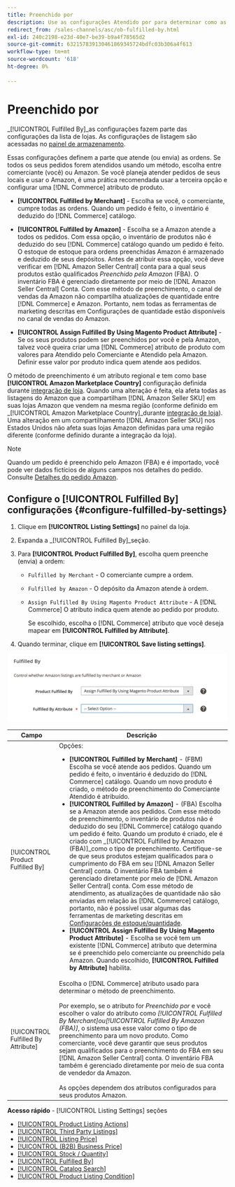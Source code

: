 ```yaml
---
title: Preenchido por
description: Use as configurações Atendido por para determinar como as ordens das listagens do Amazon são atendidas (entregues).
redirect_from: /sales-channels/asc/ob-fulfilled-by.html
exl-id: 240c2198-e23d-40e7-be39-b9a4f78565d2
source-git-commit: 632157839130461869345724bdfc03b306a4f613
workflow-type: tm+mt
source-wordcount: '618'
ht-degree: 0%

---
```


# Preenchido por

_[!UICONTROL Fulfilled By]_as configurações fazem parte das configurações da lista de lojas. As configurações de listagem são acessadas no [painel de armazenamento](./amazon-store-dashboard.md).

Essas configurações definem a parte que atende (ou envia) as ordens. Se todos os seus pedidos forem atendidos usando um método, escolha entre comerciante (você) ou Amazon. Se você planeja atender pedidos de seus locais e usar o Amazon, é uma prática recomendada usar a terceira opção e configurar uma [!DNL Commerce] atributo de produto.

- **[!UICONTROL Fulfilled by Merchant]** - Escolha se você, o comerciante, cumpre todas as ordens. Quando um pedido é feito, o inventário é deduzido do [!DNL Commerce] catálogo.

- **[!UICONTROL Fulfilled by Amazon]** - Escolha se a Amazon atende a todos os pedidos. Com essa opção, o inventário de produtos não é deduzido do seu [!DNL Commerce] catálogo quando um pedido é feito. O estoque de estoque para ordens preenchidas Amazon é armazenado e deduzido de seus depósitos. Antes de atribuir essa opção, você deve verificar em [!DNL Amazon Seller Central] conta para a qual seus produtos estão qualificados _Preenchido pela Amazon_ (FBA). O inventário FBA é gerenciado diretamente por meio de [!DNL Amazon Seller Central] Conta. Com esse método de preenchimento, o canal de vendas da Amazon não compartilha atualizações de quantidade entre [!DNL Commerce] e Amazon. Portanto, nem todas as ferramentas de marketing descritas em Configurações de quantidade estão disponíveis no canal de vendas do Amazon.

- **[!UICONTROL Assign Fulfilled By Using Magento Product Attribute]** - Se os seus produtos podem ser preenchidos por você e pela Amazon, talvez você queira criar uma [!DNL Commerce] atributo de produto com valores para Atendido pelo Comerciante e Atendido pela Amazon. Definir esse valor por produto indica quem atende aos pedidos.

O método de preenchimento é um atributo regional e tem como base **[!UICONTROL Amazon Marketplace Country]** configuração definida durante [integração de loja](./store-integration.md). Quando uma alteração é feita, ela afeta todas as listagens do Amazon que a compartilham [!DNL Amazon Seller SKU] em suas lojas Amazon que vendem na mesma região (conforme definido em _[!UICONTROL Amazon Marketplace Country]_durante [integração de loja](./store-integration.md)). Uma alteração em um compartilhamento [!DNL Amazon Seller SKU] nos Estados Unidos não afeta suas lojas Amazon definidas para uma região diferente (conforme definido durante a integração da loja).

>[!NOTE]
>
>Quando um pedido é preenchido pelo Amazon (FBA) e é importado, você pode ver dados fictícios de alguns campos nos detalhes do pedido. Consulte [Detalhes do pedido Amazon](./amazon-order-details.md).

## Configure o [!UICONTROL Fulfilled By] configurações {#configure-fulfilled-by-settings}

1. Clique em **[!UICONTROL Listing Settings]** no painel da loja.

1. Expanda a _[!UICONTROL Fulfilled By]_seção.

1. Para **[!UICONTROL Product Fulfilled By]**, escolha quem preenche (envia) a ordem:

   - `Fulfilled by Merchant` - O comerciante cumpre a ordem.

   - `Fulfilled by Amazon` - O depósito da Amazon atende à ordem.

   - `Assign Fulfilled By Using Magento Product Attribute` - A [!DNL Commerce] O atributo indica quem atende ao pedido por produto.

      Se escolhido, escolha o [!DNL Commerce] atributo que você deseja mapear em **[!UICONTROL Fulfilled by Attribute]**.

1. Quando terminar, clique em **[!UICONTROL Save listing settings]**.

![Configurações de Preenchido por](assets/amazon-fulfilled-by.png)

| Campo | Descrição |
|--- |--- |
| [!UICONTROL Product Fulfilled By] | Opções:<ul><li>**[!UICONTROL Fulfilled by Merchant]** - (FBM) Escolha se você atende aos pedidos. Quando um pedido é feito, o inventário é deduzido do [!DNL Commerce] catálogo. Quando um novo produto é criado, o método de preenchimento do Comerciante Atendido é atribuído.</li><li>**[!UICONTROL Fulfilled by Amazon]** - (FBA) Escolha se a Amazon atende aos pedidos. Com esse método de preenchimento, o inventário de produtos não é deduzido do seu [!DNL Commerce] catálogo quando um pedido é feito. Quando um produto é criado, ele é criado com _[!UICONTROL Fulfilled by Amazon (FBA)]_como o tipo de preenchimento. Certifique-se de que seus produtos estejam qualificados para o cumprimento do FBA em seu [!DNL Amazon Seller Central] conta. O inventário FBA também é gerenciado diretamente por meio de [!DNL Amazon Seller Central] conta. Com esse método de atendimento, as atualizações de quantidade não são enviadas em relação às [!DNL Commerce] catálogo, portanto, não é possível usar algumas das ferramentas de marketing descritas em [Configurações de estoque/quantidade](./stock-quantity.md).</li><li>**[!UICONTROL Assign Fulfilled By Using Magento Product Attribute]** - Escolha se você tem um existente [!DNL Commerce] atributo que determina se é preenchido pelo comerciante ou preenchido pela Amazon. Quando escolhido, **[!UICONTROL Fulfilled by Attribute]** habilita.</li></ul> |
| [!UICONTROL Fulfilled By Attribute] | Escolha o [!DNL Commerce] atributo usado para determinar o método de preenchimento.<br><br>Por exemplo, se o atributo for _Preenchido por_ e você escolher o valor do atributo como _[!UICONTROL Fulfilled By Merchant]_ou_[!UICONTROL Fulfilled By Amazon (FBA)]_, o sistema usa esse valor como o tipo de preenchimento para um novo produto. Como comerciante, você deve garantir que seus produtos sejam qualificados para o preenchimento do FBA em seu [!DNL Amazon Seller Central] conta. O inventário FBA também é gerenciado diretamente por meio de sua conta de vendedor da Amazon.<br><br>As opções dependem dos atributos configurados para seus produtos Amazon. |

**Acesso rápido** - [!UICONTROL Listing Settings] seções

- [[!UICONTROL Product Listing Actions]](./product-listing-actions.md)
- [[!UICONTROL Third Party Listings]](./third-party-listing-settings.md)
- [[!UICONTROL Listing Price]](./listing-price.md)
- [[!UICONTROL (B2B) Business Price]](./business-pricing.md)
- [[!UICONTROL Stock / Quantity]](./stock-quantity.md)
- [[!UICONTROL Fulfilled By]](./fulfilled-by.md)
- [[!UICONTROL Catalog Search]](./catalog-search.md)
- [[!UICONTROL Product Listing Condition]](./product-listing-condition.md)
